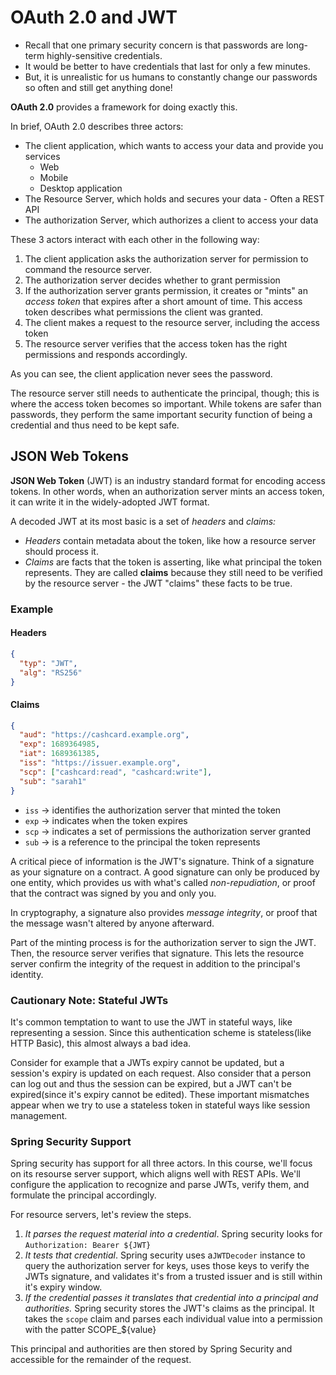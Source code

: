 # OAuth 2.0 and JWT

* Recall that one primary security concern is that passwords are long-term highly-sensitive credentials. 
* It would be better to have credentials that last for only a few minutes. 
* But, it is unrealistic for us humans to constantly change our passwords so often and still get anything done!

**OAuth 2.0** provides a framework for doing exactly this. 

In brief, OAuth 2.0 describes three actors:

* The client application, which wants to access your data and provide you services
  * Web
  * Mobile
  * Desktop application
* The Resource Server, which holds and secures your data - Often a REST API
* The authorization Server, which authorizes a client to access your data

These 3 actors interact with each other in the following way:

1. The client application asks the authorization server for permission to command the resource server.
2. The authorization server decides whether to grant permission 
3. If the authorization server grants permission, it creates or "mints" an *access token* that expires after a short amount of time. This access token describes what permissions the client was granted.
4. The client makes a request to the resource server, including the access token
5. The resource server verifies that the access token has the right permissions and responds accordingly. 

As you can see, the client application never sees the password.

The resource server still needs to authenticate the principal, though; this is where the access token becomes so important. While tokens are safer than passwords, they perform the same important security function of being a credential and thus need to be kept safe. 

## JSON Web Tokens

**JSON Web Token** (JWT) is an industry standard format for encoding access tokens. In other words, when an authorization server mints an access token, it can write it in the widely-adopted JWT format. 

A decoded JWT at its most basic is a set of *headers* and *claims:*

* *Headers* contain metadata about the token, like how a resource server should process it. 
* *Claims* are facts that the token is asserting, like what principal the token represents. They are called **claims** because they still need to be verified by the resource server - the JWT "claims" these facts to be true. 

### Example

#### Headers
```json
{
  "typ": "JWT",
  "alg": "RS256"
}
```
#### Claims
```json
{
  "aud": "https://cashcard.example.org",
  "exp": 1689364985,
  "iat": 1689361385,
  "iss": "https://issuer.example.org",
  "scp": ["cashcard:read", "cashcard:write"],
  "sub": "sarah1"
}
```

* `iss` -> identifies the authorization server that minted the token
* `exp` -> indicates when the token expires
* `scp` -> indicates a set of permissions the authorization server granted
* `sub` -> is a reference to the principal the token represents

A critical piece of information is the JWT's signature. Think of a signature as your signature on a contract. A good signature can only be produced by one entity, which provides us with what's called *non-repudiation*, or proof that the contract was signed by you and only you. 

In cryptography, a signature also provides *message integrity*, or proof that the message wasn't altered by anyone afterward. 

Part of the minting process is for the authorization server to sign the JWT. Then, the resource server verifies that signature. This lets the resource server confirm the integrity of the request in addition to the principal's identity.

### Cautionary Note: Stateful JWTs

It's common temptation to want to use the JWT in stateful ways, like representing a session. Since this authentication scheme is stateless(like HTTP Basic), this almost always a bad idea. 

Consider for example that a JWTs expiry cannot be updated, but a session's expiry is updated on each request. Also consider that a person can log out and thus the session can be expired, but a JWT can't be expired(since it's expiry cannot be edited). These important mismatches appear when we try to use a stateless token in stateful ways like session management.

### Spring Security Support
Spring security has support for all three actors. In this course, we'll focus on its resourse server support, which aligns well with REST APIs. We'll configure the application to recognize and parse JWTs, verify them, and formulate the principal accordingly. 

For resource servers, let's review the steps. 

1. *It parses the request material into a credential*. Spring security looks for  `Authorization: Bearer ${JWT}`
2. *It tests that credential*. Spring security uses a`JWTDecoder` instance to query the authorization server for keys, uses those keys to verify the JWTs signature, and validates it's from a trusted issuer and is still within it's expiry window.
3. *If the credential passes it translates that credential into a principal and authorities.* Spring security stores the JWT's claims as the principal. It takes the `scope` claim and parses each individual value into a permission with the patter SCOPE_${value}

This principal and authorities are then stored by Spring Security and accessible for the remainder of the request.
